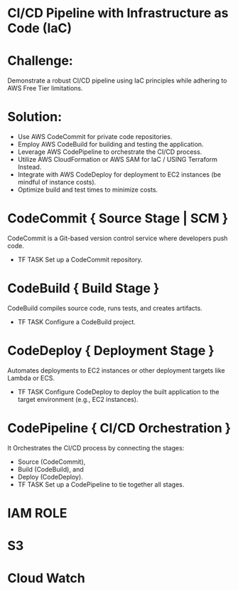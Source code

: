# CI/CD Pipeline with Infrastructure as Code (IaC)


# Challenge: 
Demonstrate a robust CI/CD pipeline using IaC principles while adhering to AWS Free Tier limitations.

# Solution:
- Use AWS CodeCommit for private code repositories.
- Employ AWS CodeBuild for building and testing the application.
- Leverage AWS CodePipeline to orchestrate the CI/CD process.
- Utilize AWS CloudFormation or AWS SAM for IaC / USING Terraform Instead.
- Integrate with AWS CodeDeploy for deployment to EC2 instances (be mindful of instance costs).
- Optimize build and test times to minimize costs.

# CodeCommit { Source Stage | SCM }
CodeCommit is a Git-based version control service where developers push code.
- TF TASK
Set up a CodeCommit repository.


# CodeBuild { Build Stage }
CodeBuild compiles source code, runs tests, and creates artifacts.
- TF TASK
Configure a CodeBuild project.

# CodeDeploy { Deployment Stage }
Automates deployments to EC2 instances or other deployment targets like Lambda or ECS.
- TF TASK
Configure CodeDeploy to deploy the built application to the target environment (e.g., EC2 instances).

# CodePipeline { CI/CD Orchestration }
It Orchestrates the CI/CD process by connecting the stages: 
- Source (CodeCommit), 
- Build (CodeBuild), and 
- Deploy (CodeDeploy).
- TF TASK
Set up a CodePipeline to tie together all stages.


# IAM ROLE

# S3

# Cloud Watch

